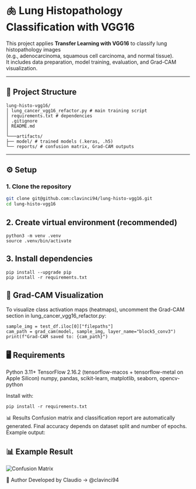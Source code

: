 # 🫁 Lung Histopathology Classification with VGG16

This project applies **Transfer Learning with VGG16** to classify lung histopathology images  
(e.g., adenocarcinoma, squamous cell carcinoma, and normal tissue).  
It includes data preparation, model training, evaluation, and Grad-CAM visualization.

---

## 📂 Project Structure
```
lung-histo-vgg16/
│ lung_cancer_vgg16_refactor.py # main training script
│ requirements.txt # dependencies
│ .gitignore
│ README.md
│
└───artifacts/
├── model/ # trained models (.keras, .h5)
└── reports/ # confusion matrix, Grad-CAM outputs
```

---

## ⚙️ Setup

### 1. Clone the repository
```bash
git clone git@github.com:clavinci94/lung-histo-vgg16.git
cd lung-histo-vgg16
```
## 2. Create virtual environment (recommended)
```
python3 -m venv .venv
source .venv/bin/activate
```
## 3. Install dependencies
```
pip install --upgrade pip
pip install -r requirements.txt
```
## 🔎 Grad-CAM Visualization
To visualize class activation maps (heatmaps), uncomment the Grad-CAM section in
lung_cancer_vgg16_refactor.py:
```
sample_img = test_df.iloc[0]["filepaths"]
cam_path = grad_cam(model, sample_img, layer_name="block5_conv3")
print(f"Grad-CAM saved to: {cam_path}")
```
## 🖥️ Requirements
Python 3.11+
TensorFlow 2.16.2 (tensorflow-macos + tensorflow-metal on Apple Silicon)
numpy, pandas, scikit-learn, matplotlib, seaborn, opencv-python

Install with:
```
pip install -r requirements.txt
```
📊 Results
Confusion matrix and classification report are automatically generated.
Final accuracy depends on dataset split and number of epochs.
Example output:
## 📊 Example Result

![Confusion Matrix](https://github.com/clavinci94/lung-histo-vgg16/blob/main/artifacts/reports/vgg16_confusion_matrix.png?raw=true)




👤 Author
Developed by Claudio → @clavinci94




